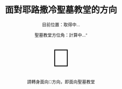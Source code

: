 <!DOCTYPE html>
<html lang="zh-Hant">
<head>
  <meta charset="UTF-8">
  <title>聖墓教堂方向指南</title>
  <style>
    body { font-family: sans-serif; text-align: center; padding: 40px; }
    #arrow { font-size: 80px; transform-origin: center center; display: block; margin: 20px auto; transition: transform 0.5s ease; }
  </style>
</head>
<body>
  <h1>面對耶路撒冷聖墓教堂的方向</h1>
  <p>目前位置：<span id="location">取得中...</span></p>
  <p>聖墓教堂方位角：<span id="bearing">計算中...</span>°</p>
  <div id="arrow">🧭</div>
  <p>請轉身面向🧭方向，即面向聖墓教堂</p>

  <script>
    // 聖墓教堂座標（耶路撒冷）
    const targetLat = 31.7784;
    const targetLng = 35.2294;

    function toRadians(deg) {
      return deg * Math.PI / 180;
    }

    function toDegrees(rad) {
      return rad * 180 / Math.PI;
    }

    function computeBearing(lat1, lon1, lat2, lon2) {
      const φ1 = toRadians(lat1);
      const φ2 = toRadians(lat2);
      const Δλ = toRadians(lon2 - lon1);

      const y = Math.sin(Δλ) * Math.cos(φ2);
      const x = Math.cos(φ1) * Math.sin(φ2) -
                Math.sin(φ1) * Math.cos(φ2) * Math.cos(Δλ);
      let θ = Math.atan2(y, x);
      return (toDegrees(θ) + 360) % 360;
    }

    function updateArrow(deg) {
      document.getElementById('arrow').style.transform = `rotate(${deg}deg)`;
    }

    navigator.geolocation.getCurrentPosition(
      pos => {
        const lat = pos.coords.latitude;
        const lng = pos.coords.longitude;
        document.getElementById("location").textContent = `${lat.toFixed(5)}, ${lng.toFixed(5)}`;

        const bearing = computeBearing(lat, lng, targetLat, targetLng);
        document.getElementById("bearing").textContent = bearing.toFixed(2);
        updateArrow(bearing);
      },
      err => {
        document.getElementById("location").textContent = "定位失敗：" + err.message;
      }
    );
  </script>
</body>
</html>
